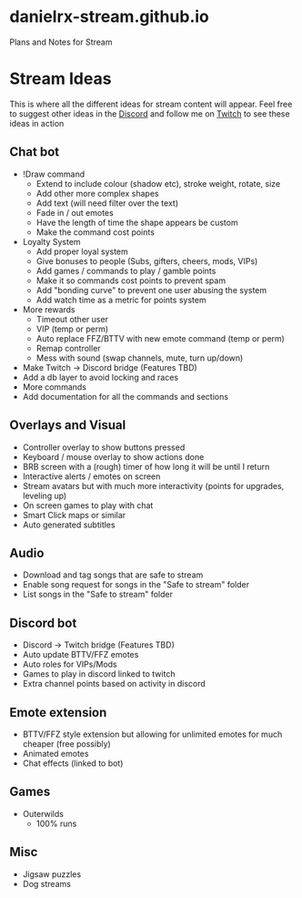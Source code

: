 # danielrx-stream.github.io
Plans and Notes for Stream

# Stream Ideas

This is where all the different ideas for stream content will appear. Feel free to suggest other ideas in the [Discord](https://discord.com/invite/J3bEzUZrnu) and follow me on [Twitch](https://www.twitch.tv/danielrx_) to see these ideas in action

## Chat bot
 - !Draw command
   - Extend to include colour (shadow etc), stroke weight, rotate, size
   - Add other more complex shapes
   - Add text (will need filter over the text)
   - Fade in / out emotes
   - Have the length of time the shape appears be custom
   - Make the command cost points
 - Loyalty System
   - Add proper loyal system
   - Give bonuses to people (Subs, gifters, cheers, mods, VIPs)
   - Add games / commands to play / gamble points
   - Make it so commands cost points to prevent spam
   - Add "bonding curve" to prevent one user abusing the system
   - Add watch time as a metric for points system
 - More rewards
   - Timeout other user
   - VIP (temp or perm)
   - Auto replace FFZ/BTTV with new emote command (temp or perm)
   - Remap controller
   - Mess with sound (swap channels, mute, turn up/down)
 - Make Twitch -> Discord bridge (Features TBD)
 - Add a db layer to avoid locking and races
 - More commands
 - Add documentation for all the commands and sections

## Overlays and Visual
 - Controller overlay to show buttons pressed
 - Keyboard / mouse overlay to show actions done
 - BRB screen with a (rough) timer of how long it will be until I return
 - Interactive alerts / emotes on screen
 - Stream avatars but with much more interactivity (points for upgrades, leveling up)
 - On screen games to play with chat
 - Smart Click maps or similar
 - Auto generated subtitles



## Audio
 - Download and tag songs that are safe to stream
 - Enable song request for songs in the "Safe to stream" folder
 - List songs in the "Safe to stream" folder

## Discord bot
 - Discord -> Twitch bridge (Features TBD)
 - Auto update BTTV/FFZ emotes
 - Auto roles for VIPs/Mods
 - Games to play in discord linked to twitch
 - Extra channel points based on activity in discord

## Emote extension
 - BTTV/FFZ style extension but allowing for unlimited emotes for much cheaper (free possibly)
 - Animated emotes
 - Chat effects (linked to bot)

## Games
- Outerwilds
  - 100% runs

## Misc
 - Jigsaw puzzles
 - Dog streams
